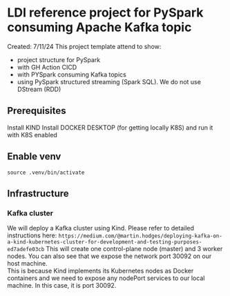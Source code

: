 # LDI reference project for PySpark consuming Apache Kafka topic
Created: 7/11/24
This project template attend to show:
- project structure for PySpark
- with GH Action CICD
- with PYSpark consuming Kafka topics
- using PySpark structured streaming (Spark SQL). We do not use DStream (RDD)

## Prerequisites
Install KIND
Install DOCKER DESKTOP (for getting locally K8S) and run it with K8S enabled

## Enable venv
`source .venv/bin/activate`


## Infrastructure 

### Kafka cluster 
We will deploy a Kafka cluster using Kind.
Please refer to detailed instructions here: 
`https://medium.com/@martin.hodges/deploying-kafka-on-a-kind-kubernetes-cluster-for-development-and-testing-purposes-ed7adefe03cb`
This will create one control-plane node (master) and 3 worker nodes.
You can also see that we expose the network port 30092 on our host machine. 
<br>This is because Kind implements its Kubernetes nodes as Docker containers 
and we need to expose any nodePort services to our local machine. In this case, it is port 30092.



